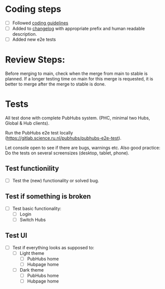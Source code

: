 # Coding steps

- [ ] Followed [coding guidelines](https://gitlab.science.ru.nl/ilab/pubhubs_canonical/-/wikis/Contributing/Code-guidelines)
- [ ] Added to [changelog](https://gitlab.science.ru.nl/ilab/pubhubs_canonical/-/blob/main/CHANGELOG.md) with appropriate prefix and human readable description.
- [ ] Added new e2e tests

# Review Steps:

Before merging to main, check when the merge from main to stable is planned.
If a longer testing time on main for this merge is requested, it is better to merge after the merge to stable is done.

# Tests

All test done with complete PubHubs system. (PHC, minimal two Hubs, Global & Hub clients).

Run the PubHubs e2e test locally (https://gitlab.science.ru.nl/pubhubs/pubhubs-e2e-test).

Let console open to see if there are bugs, warnings etc.
Also good practice: Do the tests on several screensizes (desktop, tablet, phone).

## Test functionility

- [ ] Test the (new) functionality or solved bug.

## Test if something is broken

- [ ] Test basic functionality:
  - [ ] Login
  - [ ] Switch Hubs

## Test UI

- [ ] Test if everything looks as supposed to:
  - [ ] Light theme
    - [ ] PubHubs home
    - [ ] Hubpage home
  - [ ] Dark theme
    - [ ] PubHubs home
    - [ ] Hubpage home
